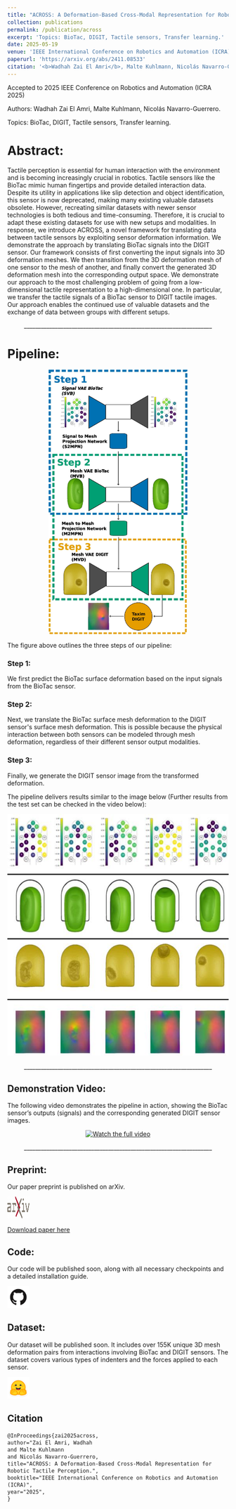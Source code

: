 ```yaml
---
title: "ACROSS: A Deformation-Based Cross-Modal Representation for Robotic Tactile Perception"
collection: publications
permalink: /publication/across
excerpt: 'Topics: BioTac, DIGIT, Tactile sensors, Transfer learning.'
date: 2025-05-19
venue: 'IEEE International Conference on Robotics and Automation (ICRA) 2025, Atlanta, USA'
paperurl: 'https://arxiv.org/abs/2411.08533'
citation: '<b>Wadhah Zai El Amri</b>, Malte Kuhlmann, Nicolás Navarro-Guerrero (2025). &quot;ACROSS: A Deformation-Based Cross-Modal Representation for Robotic Tactile Perception.&quot; <i>2025 IEEE International Conference on Robotics and Automation (ICRA), Atlanta, USA, 2025</i>.'
---
```


Accepted to 2025 IEEE Conference on Robotics and Automation (ICRA 2025)

Authors: Wadhah Zai El Amri, Malte Kuhlmann, Nicolás Navarro-Guerrero.

Topics: BioTac, DIGIT, Tactile sensors, Transfer learning.

# Abstract: 

Tactile perception is essential for human interaction with the environment and is becoming increasingly crucial in robotics. Tactile sensors like the BioTac mimic human fingertips and provide detailed interaction data. Despite its utility in applications like slip detection and object identification, this sensor is now deprecated, making many existing valuable datasets obsolete. However, recreating similar datasets with newer sensor technologies is both tedious and time-consuming. Therefore, it is crucial to adapt these existing datasets for use with new setups and modalities. In response, we introduce ACROSS, a novel framework for translating data between tactile sensors by exploiting sensor deformation information. We demonstrate the approach by translating BioTac signals into the DIGIT sensor. Our framework consists of first converting the input signals into 3D deformation meshes. We then transition from the 3D deformation mesh of one sensor to the mesh of another, and finally convert the generated 3D deformation mesh into the corresponding output space. We demonstrate our approach to the most challenging problem of going from a low-dimensional tactile representation to a high-dimensional one. In particular, we transfer the tactile signals of a BioTac sensor to DIGIT tactile images. Our approach enables the continued use of valuable datasets and the exchange of data between groups with different setups.

<p align="center">
___________________________________________________________________
</p>


# Pipeline:


<p align="center">
  <img src="../images/across/Pipeline.jpg" width="316" height="602" />
</p>

The figure above outlines the three steps of our pipeline:

### Step 1:

We first predict the BioTac surface deformation based on the input signals from the BioTac sensor.

### Step 2:

Next, we translate the BioTac surface mesh deformation to the DIGIT sensor's surface mesh deformation. This is possible because the physical interaction between both sensors can be modeled through mesh deformation, regardless of their different sensor output modalities.

### Step 3: 

Finally, we generate the DIGIT sensor image from the transformed deformation.


The pipeline delivers results similar to the image below (Further results from the test set can be checked in the video below):

<p align="center">
  <img src="../images/across/figure_results_all_data.jpg" width="550" height="550" />
</p>

<p align="center">
___________________________________________________________________
</p>

## Demonstration Video:

The following video demonstrates the pipeline in action, showing the BioTac sensor’s outputs (signals) and the corresponding generated DIGIT sensor images.

<p align="center">
  <a href="../images/across/video.mp4">
    <img src="../images/across/full_new.gif" alt="Watch the full video" width="960" height="320">
  </a>
</p>


<p align="center">
___________________________________________________________________
</p>


## Preprint: 

Our paper preprint is published on arXiv.

[<img src="../images/ArXiv_logo.png" width="50" height="50">](https://arxiv.org/abs/2411.08533)

[Download paper here](http://wzaielamri.github.io/files/across_zaielamri.pdf)

## Code: 

Our code will be published soon, along with all necessary checkpoints and a detailed installation guide.

[<img src="../images/GitHub-Mark.png" width="50" height="50">](https://github.com/wzaielamri/across_framework)

## Dataset:

Our dataset will be published soon. It includes over 155K unique 3D mesh deformation pairs from interactions involving BioTac and DIGIT sensors. The dataset covers various types of indenters and the forces applied to each sensor.

[<img src="../images/hf-logo.png" width="50" height="50">](https://huggingface.co/datasets/wzaielamri/across_framework)

## Citation

```
@InProceedings{zai2025across,
author="Zai El Amri, Wadhah
and Malte Kuhlmann
and Nicolás Navarro-Guerrero,
title="ACROSS: A Deformation-Based Cross-Modal Representation for Robotic Tactile Perception.",
booktitle="IEEE International Conference on Robotics and Automation (ICRA)",
year="2025",
}
```